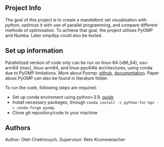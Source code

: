 ## Project Info ##

The goal of this project is to create a mandelbrot set visualisation with python, optimize it with use of parallel programming, and compare different methods of optimisation. 
To achieve that goal, the project utilises PyOMP and Numba. Later omp4py could also be tested.

## Set up information ##
Parallelized version of code only can be run on linux-64 (x86_64), osx-arm64 (mac), linux-arm64, and linux-ppc64le architectures, using conda due to PyOMP limitations. More about Pyomp: [github](https://github.com/Python-for-HPC/PyOMP), [documentation](https://pyomp.readthedocs.io/en/latest/). Paper about PyOMP can also be found in literature folder.


To run the code, following steps are required:

* Set up conda enviroment using python=3.9, [guide](https://docs.conda.io/projects/conda/en/latest/user-guide/getting-started.html)
* Install necessary packeges, through `conda install -c python-for-hpc -c conda-forge pyomp`.
* Clone git repository/code to your machine

## Authors ##
Author: Oleh Chekhovych, Supervisor: Reto Krummenacher
